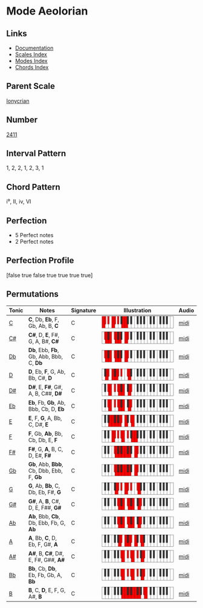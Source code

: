 # Mode Aeolorian

## Links

- [Documentation](index.md)
- [Scales Index](Scales.md)
- [Modes Index](Modes.md)
- [Chords Index](Chords.md)

## Parent Scale

[Ionycrian](ScaleIonycrian.md)

## Number

[2411](https://ianring.com/musictheory/scales/2411)

## Interval Pattern

1, 2, 2, 1, 2, 3, 1

## Chord Pattern

i⁰, II, iv, VI

## Perfection

- 5 Perfect notes
- 2 Perfect notes

## Perfection Profile

[false true false true true true true]

## Permutations

| Tonic | Notes | Signature | Illustration | Audio |
|-------|-------|-----------|--------------|-------|
| [C](ModeCNaturalAeolorian.md) | **C**, Db, **Eb**, F, Gb, Ab, B, **C** | C | ![CNaturalAeolorian](ModeCNaturalAeolorian.png) | [midi](https://github.com/edipermadi/music/blob/main/docs/ModeCNaturalAeolorian.mid?raw=true) |
| [C#](ModeCSharpAeolorian.md) | **C#**, D, **E**, F#, G, A, B#, **C#** | C | ![CSharpAeolorian](ModeCSharpAeolorian.png) | [midi](https://github.com/edipermadi/music/blob/main/docs/ModeCSharpAeolorian.mid?raw=true) |
| [Db](ModeDFlatAeolorian.md) | **Db**, Ebb, **Fb**, Gb, Abb, Bbb, C, **Db** | C | ![DFlatAeolorian](ModeDFlatAeolorian.png) | [midi](https://github.com/edipermadi/music/blob/main/docs/ModeDFlatAeolorian.mid?raw=true) |
| [D](ModeDNaturalAeolorian.md) | **D**, Eb, **F**, G, Ab, Bb, C#, **D** | C | ![DNaturalAeolorian](ModeDNaturalAeolorian.png) | [midi](https://github.com/edipermadi/music/blob/main/docs/ModeDNaturalAeolorian.mid?raw=true) |
| [D#](ModeDSharpAeolorian.md) | **D#**, E, **F#**, G#, A, B, C##, **D#** | C | ![DSharpAeolorian](ModeDSharpAeolorian.png) | [midi](https://github.com/edipermadi/music/blob/main/docs/ModeDSharpAeolorian.mid?raw=true) |
| [Eb](ModeEFlatAeolorian.md) | **Eb**, Fb, **Gb**, Ab, Bbb, Cb, D, **Eb** | C | ![EFlatAeolorian](ModeEFlatAeolorian.png) | [midi](https://github.com/edipermadi/music/blob/main/docs/ModeEFlatAeolorian.mid?raw=true) |
| [E](ModeENaturalAeolorian.md) | **E**, F, **G**, A, Bb, C, D#, **E** | C | ![ENaturalAeolorian](ModeENaturalAeolorian.png) | [midi](https://github.com/edipermadi/music/blob/main/docs/ModeENaturalAeolorian.mid?raw=true) |
| [F](ModeFNaturalAeolorian.md) | **F**, Gb, **Ab**, Bb, Cb, Db, E, **F** | C | ![FNaturalAeolorian](ModeFNaturalAeolorian.png) | [midi](https://github.com/edipermadi/music/blob/main/docs/ModeFNaturalAeolorian.mid?raw=true) |
| [F#](ModeFSharpAeolorian.md) | **F#**, G, **A**, B, C, D, E#, **F#** | C | ![FSharpAeolorian](ModeFSharpAeolorian.png) | [midi](https://github.com/edipermadi/music/blob/main/docs/ModeFSharpAeolorian.mid?raw=true) |
| [Gb](ModeGFlatAeolorian.md) | **Gb**, Abb, **Bbb**, Cb, Dbb, Ebb, F, **Gb** | C | ![GFlatAeolorian](ModeGFlatAeolorian.png) | [midi](https://github.com/edipermadi/music/blob/main/docs/ModeGFlatAeolorian.mid?raw=true) |
| [G](ModeGNaturalAeolorian.md) | **G**, Ab, **Bb**, C, Db, Eb, F#, **G** | C | ![GNaturalAeolorian](ModeGNaturalAeolorian.png) | [midi](https://github.com/edipermadi/music/blob/main/docs/ModeGNaturalAeolorian.mid?raw=true) |
| [G#](ModeGSharpAeolorian.md) | **G#**, A, **B**, C#, D, E, F##, **G#** | C | ![GSharpAeolorian](ModeGSharpAeolorian.png) | [midi](https://github.com/edipermadi/music/blob/main/docs/ModeGSharpAeolorian.mid?raw=true) |
| [Ab](ModeAFlatAeolorian.md) | **Ab**, Bbb, **Cb**, Db, Ebb, Fb, G, **Ab** | C | ![AFlatAeolorian](ModeAFlatAeolorian.png) | [midi](https://github.com/edipermadi/music/blob/main/docs/ModeAFlatAeolorian.mid?raw=true) |
| [A](ModeANaturalAeolorian.md) | **A**, Bb, **C**, D, Eb, F, G#, **A** | C | ![ANaturalAeolorian](ModeANaturalAeolorian.png) | [midi](https://github.com/edipermadi/music/blob/main/docs/ModeANaturalAeolorian.mid?raw=true) |
| [A#](ModeASharpAeolorian.md) | **A#**, B, **C#**, D#, E, F#, G##, **A#** | C | ![ASharpAeolorian](ModeASharpAeolorian.png) | [midi](https://github.com/edipermadi/music/blob/main/docs/ModeASharpAeolorian.mid?raw=true) |
| [Bb](ModeBFlatAeolorian.md) | **Bb**, Cb, **Db**, Eb, Fb, Gb, A, **Bb** | C | ![BFlatAeolorian](ModeBFlatAeolorian.png) | [midi](https://github.com/edipermadi/music/blob/main/docs/ModeBFlatAeolorian.mid?raw=true) |
| [B](ModeBNaturalAeolorian.md) | **B**, C, **D**, E, F, G, A#, **B** | C | ![BNaturalAeolorian](ModeBNaturalAeolorian.png) | [midi](https://github.com/edipermadi/music/blob/main/docs/ModeBNaturalAeolorian.mid?raw=true) |
